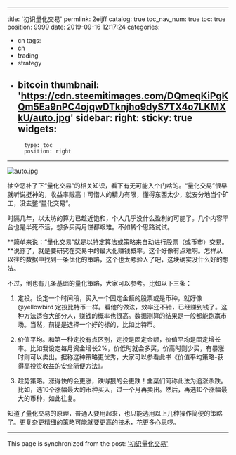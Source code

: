 
---
title: '初识量化交易'
permlink: 2eijff
catalog: true
toc_nav_num: true
toc: true
position: 9999
date: 2019-09-16 12:17:24
categories:
- cn
tags:
- cn
- trading
- strategy
- bitcoin
thumbnail: 'https://cdn.steemitimages.com/DQmeqKiPgKQm5Ea9nPC4ojqwDTknjho9dyS7TX4o7LKMXkU/auto.jpg'
sidebar:
    right:
        sticky: true
widgets:
    -
        type: toc
        position: right
---


![auto.jpg](https://cdn.steemitimages.com/DQmeqKiPgKQm5Ea9nPC4ojqwDTknjho9dyS7TX4o7LKMXkU/auto.jpg)

抽空恶补了下“量化交易”的相关知识，看下有无可能入个门啥的。“量化交易”很早就听说挺神的，收益率贼高！可惜人的精力有限，懂得东西太少，就安分地当个矿工，没去整“量化交易”。

时隔几年，以太坊的算力已趁近饱和，个人几乎没什么盈利的可能了。几个内容平台也是半死不活，想多买两月饼都艰难。不如转个思路试试。

**简单来说：“量化交易”就是以特定算法或策略来自动进行股票（或币市）交易。**说穿了，就是要研究在交易中的最大化赚钱概率。这个好像有点难啊。怎样从以往的数据中找到一条优化的策略，这个也太考验人了吧，这块确实没什么好的想法。

不过，倒也有几条基础的量化策略，大家可以参考。比如以下三条：

1. 定投。设定一个时间段，买入一个固定金额的股票或是币种，就好像 @yellowbird 定投比特币一样。看他的做法，效率还不错，已经赚到钱了。这种方法适合大部分人，赚钱的概率也很高。数据测算的结果是一般都能跑赢市场。当然，前提是选择一个好的标的，比如比特币。

2. 价值平均。和第一种定投有点区别，定投是固定金额，价值平均是固定增长率。比如我设定每月资金增长2%，价低时就会多买，价高时则少买，有暴涨时则可以卖出。据称这种策略更优秀，大家可以参看此书《价值平均策略-获得高投资收益的安全简便方法》。

3. 趁势策略。涨得快的会更涨，跌得狠的会更跌！韭菜们简称此法为追涨杀跌。比如，选10个涨幅最大的币种买入，过一个月再卖出。然后，再选10个涨幅最大的币种，如此往复。

知道了量化交易的原理，普通人要用起来，也只能选用以上几种操作简便的策略了。更复杂更精细的策略可能就要更高的技术，花更多心思啰。

- - -

This page is synchronized from the post: ['初识量化交易'](https://steemit.com/@lemooljiang/2eijff)
